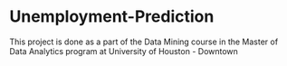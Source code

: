 # Unemployment-Prediction
This project is done as a part of the Data Mining course in the Master of Data Analytics program at University of Houston - Downtown
